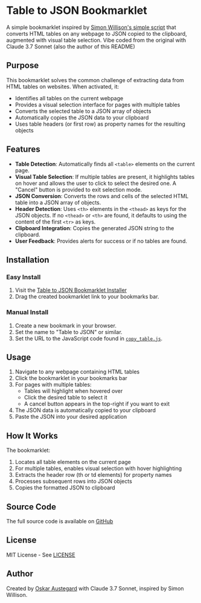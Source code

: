 # Table to JSON Bookmarklet

A simple bookmarklet inspired by [Simon Willison's simple script](https://github.com/simonw/nicar-2025-scraping/blob/main/README.md) that converts HTML tables on any webpage to JSON copied to the clipboard, augmented with visual table selection. Vibe coded from the original with Claude 3.7 Sonnet (also the author of this README)

## Purpose

This bookmarklet solves the common challenge of extracting data from HTML tables on websites. When activated, it:

- Identifies all tables on the current webpage
- Provides a visual selection interface for pages with multiple tables
- Converts the selected table to a JSON array of objects
- Automatically copies the JSON data to your clipboard
- Uses table headers (or first row) as property names for the resulting objects

## Features

- **Table Detection**: Automatically finds all `<table>` elements on the current page.
- **Visual Table Selection**: If multiple tables are present, it highlights tables on hover and allows the user to click to select the desired one. A "Cancel" button is provided to exit selection mode.
- **JSON Conversion**: Converts the rows and cells of the selected HTML table into a JSON array of objects.
- **Header Detection**: Uses `<th>` elements in the `<thead>` as keys for the JSON objects. If no `<thead>` or `<th>` are found, it defaults to using the content of the first `<tr>` as keys.
- **Clipboard Integration**: Copies the generated JSON string to the clipboard.
- **User Feedback**: Provides alerts for success or if no tables are found.

## Installation

### Easy Install
1. Visit the [Table to JSON Bookmarklet Installer](https://austegard.com/bookmarklet-installer.html?bookmarklet=copy_table.js)
2. Drag the created bookmarklet link to your bookmarks bar.

### Manual Install
1. Create a new bookmark in your browser.
2. Set the name to "Table to JSON" or similar.
3. Set the URL to the JavaScript code found in [`copy_table.js`](https://github.com/oaustegard/bookmarklets/blob/main/copy_table.js).

## Usage

1. Navigate to any webpage containing HTML tables
2. Click the bookmarklet in your bookmarks bar
3. For pages with multiple tables:
   - Tables will highlight when hovered over
   - Click the desired table to select it
   - A cancel button appears in the top-right if you want to exit
4. The JSON data is automatically copied to your clipboard
5. Paste the JSON into your desired application

## How It Works

The bookmarklet:
1. Locates all table elements on the current page
2. For multiple tables, enables visual selection with hover highlighting
3. Extracts the header row (th or td elements) for property names
4. Processes subsequent rows into JSON objects
5. Copies the formatted JSON to clipboard

## Source Code

The full source code is available on [GitHub](https://github.com/oaustegard/bookmarklets/blob/main/copy_table.js)

## License

MIT License - See [LICENSE](https://github.com/oaustegard/bookmarklets/blob/main/LICENSE)

## Author

Created by [Oskar Austegard](https://austegard.com) with Claude 3.7 Sonnet, inspired by Simon Willison.
